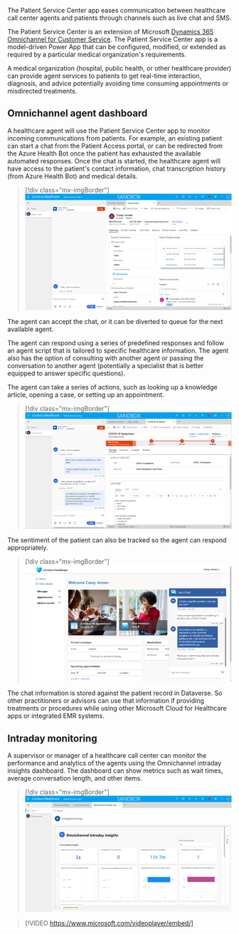 The Patient Service Center app eases communication between healthcare call center agents and patients through channels such as live chat and SMS.

The Patient Service Center is an extension of Microsoft [Dynamics 365 Omnichannel for Customer Service](https://docs.microsoft.com/learn/modules/getting-started-omnichannel/). The Patient Service Center app is a model-driven Power App that can be configured, modified, or extended as required by a particular medical organization's requirements.

A medical organization (hospital, public health, or other healthcare provider) can provide agent services to patients to get real-time interaction, diagnosis, and advice potentially avoiding time consuming appointments or misdirected treatments.

## Omnichannel agent dashboard

A healthcare agent will use the Patient Service Center app to monitor incoming communications from patients. For example, an existing patient can start a chat from the Patient Access portal, or can be redirected from the Azure Health Bot once the patient has exhausted the available automated responses. Once the chat is started, the healthcare agent will have access to the patient's contact information, chat transcription history (from Azure Health Bot) and medical details.

> [!div class="mx-imgBorder"]
> [![Patient Service Center Omnichannel agent dashboard showing chat conversation and patient record.](../media/5-1-agent.png)](../media/5-1-agent.png#lightbox)

The agent can accept the chat, or it can be diverted to queue for the next available agent.

The agent can respond using a series of predefined responses and follow an agent script that is tailored to specific healthcare information. The agent also has the option of consulting with another agent or passing the conversation to another agent (potentially a specialist that is better equipped to answer specific questions).

The agent can take a series of actions, such as looking up a knowledge article, opening a case, or setting up an appointment.

> [!div class="mx-imgBorder"]
> [![Omnichannel dashboard showing ongoing chat and agent accessing a knowledge article that could be pertinent to the chat.](../media/5-2-chat.png)](../media/5-2-chat.png#lightbox)

The sentiment of the patient can also be tracked so the agent can respond appropriately.

> [!div class="mx-imgBorder"]
> [![A screenshot showing the Patient Access portal with the patient side of the conversation using the chat functionality.](../media/5-3-patient.png)](../media/5-3-patient.png#lightbox)

The chat information is stored against the patient record in Dataverse. So other practitioners or advisors can use that information if providing treatments or procedures while using other Microsoft Cloud for Healthcare apps or integrated EMR systems.

## Intraday monitoring

A supervisor or manager of a healthcare call center can monitor the performance and analytics of the agents using the Omnichannel intraday insights dashboard. The dashboard can show metrics such as wait times, average conversation length, and other items.

> [!div class="mx-imgBorder"]
> [![Screenshot of Omnichannel intraday insights dashboard.](../media/5-4-insights.png)](../media/5-4-insights.png#lightbox)

> [!VIDEO https://www.microsoft.com/videoplayer/embed/]

